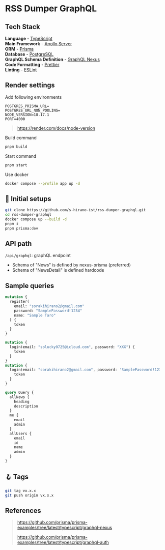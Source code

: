 # RSS Dumper GraphQL

## Tech Stack

**Language** - [TypeScript](https://www.typescriptlang.org/)  
**Main Framework** - [Apollo Server](https://www.apollographql.com/docs/apollo-server/)  
**ORM** - [Prisma](https://www.prisma.io/docs/)  
**Database** - [PostgreSQL](https://www.postgresql.org/docs/)  
**GraphQL Schema Definition** - [GraphQL Nexus](https://nexusjs.org/docs/)  
**Code Formatting** - [Prettier](https://prettier.io/)  
**Linting** - [ESLint](https://eslint.org)

## Render settings

Add following environments

```env
POSTGRES_PRISMA_URL=
POSTGRES_URL_NON_POOLING=
NODE_VERSION=18.17.1
PORT=4000
```

> https://render.com/docs/node-version

Build command

```bash
pnpm build
```

Start command

```bash
pnpm start
```

Use docker

```bash
docker compose --profile app up -d
```

## 🍾 Initial setups

```bash
git clone https://github.com/s-hirano-ist/rss-dumper-graphql.git
cd rss-dumper-graphql
docker compose up --build -d
pnpm i
pnpm prisma:dev
```

## API path

`/api/graphql`: graphQL endpoint

- Schema of "News" is defined by nexus-prisma (preferred)
- Schema of "NewsDetail" is defined hardcode

## Sample queries

```graphql
mutation {
  register(
    email: "sorakihirano2@gmail.com"
    password: "SamplePassword!1234"
    name: "Sample Taro"
  ) {
    token
  }
}

mutation {
  login(email: "solucky0725@icloud.com", password: "XXX") {
    token
  }
}
mutation {
  login(email: "sorakihirano2@gmail.com", password: "SamplePassword!1234") {
    token
  }
}

query Query {
  allNews {
    heading
    description
  }
  me {
    email
    admin
  }
  allUsers {
    email
    id
    name
    admin
  }
}
```

## 🪝 Tags

```bash
git tag vx.x.x
git push origin vx.x.x
```

## References

> https://github.com/prisma/prisma-examples/tree/latest/typescript/graphql-nexus
>
> https://github.com/prisma/prisma-examples/tree/latest/typescript/graphql-auth
